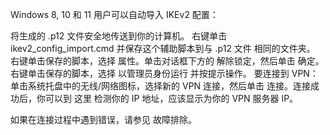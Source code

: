 Windows 8, 10 和 11 用户可以自动导入 IKEv2 配置：

将生成的 .p12 文件安全地传送到你的计算机。
右键单击 ikev2_config_import.cmd 并保存这个辅助脚本到与 .p12 文件 相同的文件夹。
右键单击保存的脚本，选择 属性。单击对话框下方的 解除锁定，然后单击 确定。
右键单击保存的脚本，选择 以管理员身份运行 并按提示操作。
要连接到 VPN：单击系统托盘中的无线/网络图标，选择新的 VPN 连接，然后单击 连接。连接成功后，你可以到 这里 检测你的 IP 地址，应该显示为你的 VPN 服务器 IP。

如果在连接过程中遇到错误，请参见 故障排除。
